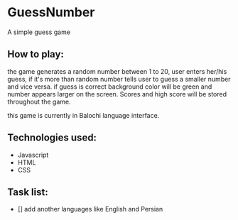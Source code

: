 # GuessNumber
A simple guess game

## How to play:
the game generates a random number between 1 to 20, user enters her/his guess, if it's more than random number tells user to guess a smaller number and vice versa.
if guess is correct background color will be green and number appears larger on the screen.
Scores and high score will be stored throughout the game.

this game is currently in Balochi language interface.

## Technologies used:
- Javascript
- HTML
- CSS

## Task list:
- [] add another languages like English and Persian

